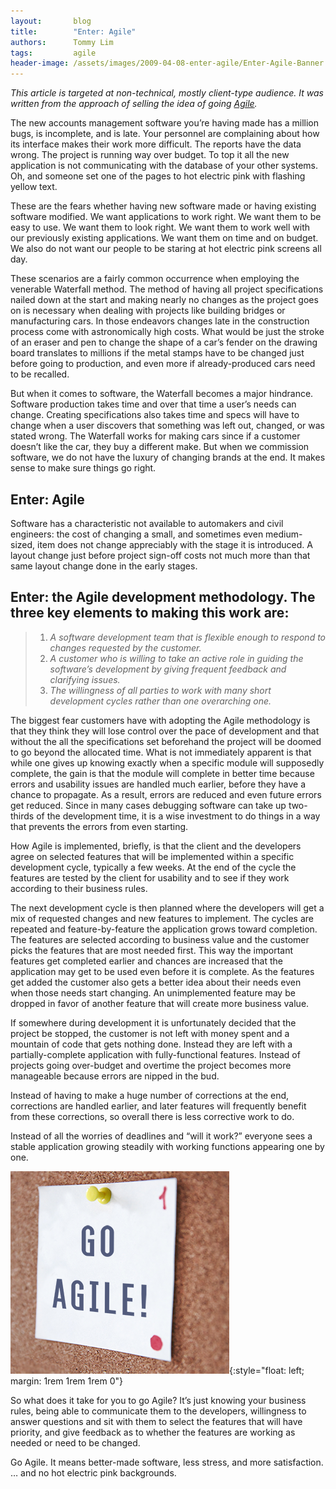 ```yaml
---
layout:       blog
title:        "Enter: Agile"
authors:      Tommy Lim
tags:         agile
header-image: /assets/images/2009-04-08-enter-agile/Enter-Agile-Banner.jpg
---
```


*This article is targeted at non-technical, mostly client-type audience. It was written from the approach of selling the idea of going [Agile](https://www.orangeandbronze.com/about).*
    
The new accounts management software you’re having made has a million bugs, is incomplete, and is late. Your personnel are complaining about how its interface makes their work more difficult. The reports have the data wrong. The project is running way over budget. To top it all the new application is not communicating with the database of your other systems. Oh, and someone set one of the pages to hot electric pink with flashing yellow text.

These are the fears whether having new software made or having existing software modified. We want applications to work right. We want them to be easy to use. We want them to look right. We want them to work well with our previously existing applications. We want them on time and on budget. We also do not want our people to be staring at hot electric pink screens all day.

These scenarios are a fairly common occurrence when employing the venerable Waterfall method. The method of having all project specifications nailed down at the start and making nearly no changes as the project goes on is necessary when dealing with projects like building bridges or manufacturing cars. In those endeavors changes late in the construction process come with astronomically high costs. What would be just the stroke of an eraser and pen to change the shape of a car’s fender on the drawing board translates to millions if the metal stamps have to be changed just before going to production, and even more if already-produced cars need to be recalled.

But when it comes to software, the Waterfall becomes a major hindrance. Software production takes time and over that time a user’s needs can change. Creating specifications also takes time and specs will have to change when a user discovers that something was left out, changed, or was stated wrong. The Waterfall works for making cars since if a customer doesn’t like the car, they buy a different make. But when we commission software, we do not have the luxury of changing brands at the end. It makes sense to make sure things go right.

## Enter: Agile

Software has a characteristic not available to automakers and civil engineers: the cost of changing a small, and sometimes even medium-sized, item does not change appreciably with the stage it is introduced. A layout change just before project sign-off costs not much more than that same layout change done in the early stages.

## Enter: the Agile development methodology. The three key elements to making this work are:

> 1. *A software development team that is flexible enough to respond to changes requested by the customer.*
> 2. *A customer who is willing to take an active role in guiding the software’s development by giving frequent feedback and clarifying issues.*
> 3. *The willingness of all parties to work with many short development cycles rather than one overarching one.*

The biggest fear customers have with adopting the Agile methodology is that they think they will lose control over the pace of development and that without the all the specifications set beforehand the project will be doomed to go beyond the allocated time. What is not immediately apparent is that while one gives up knowing exactly when a specific module will supposedly complete, the gain is that the module will complete in better time because errors and usability issues are handled much earlier, before they have a chance to propagate. As a result, errors are reduced and even future errors get reduced. Since in many cases debugging software can take up two-thirds of the development time, it is a wise investment to do things in a way that prevents the errors from even starting.

How Agile is implemented, briefly, is that the client and the developers agree on selected features that will be implemented within a specific development cycle, typically a few weeks. At the end of the cycle the features are tested by the client for usability and to see if they work according to their business rules.

The next development cycle is then planned where the developers will get a mix of requested changes and new features to implement. The cycles are repeated and feature-by-feature the application grows toward completion.
The features are selected according to business value and the customer picks the features that are most needed first. This way the important features get completed earlier and chances are increased that the application may get to be used even before it is complete. As the features get added the customer also gets a better idea about their needs even when those needs start changing. An unimplemented feature may be dropped in favor of another feature that will create more business value.

If somewhere during development it is unfortunately decided that the project be stopped, the customer is not left with money spent and a mountain of code that gets nothing done. Instead they are left with a partially-complete application with fully-functional features.
Instead of projects going over-budget and overtime the project becomes more manageable because errors are nipped in the bud.

Instead of having to make a huge number of corrections at the end, corrections are handled earlier, and later features will frequently benefit from these corrections, so overall there is less corrective work to do.

Instead of all the worries of deadlines and “will it work?” everyone sees a stable application growing steadily with working functions appearing one by one.

![Go Agile](/assets/images/2009-04-08-enter-agile/go-agile-post-it.png "Go Agile"){:style="float: left; margin: 1rem 1rem 1rem 0"}

So what does it take for you to go Agile? It’s just knowing your business rules, being able to communicate them to the developers, willingness to answer questions and sit with them to select the features that will have priority, and give feedback as to whether the features are working as needed or need to be changed.

Go Agile. It means better-made software, less stress, and more satisfaction. … and no hot electric pink backgrounds.